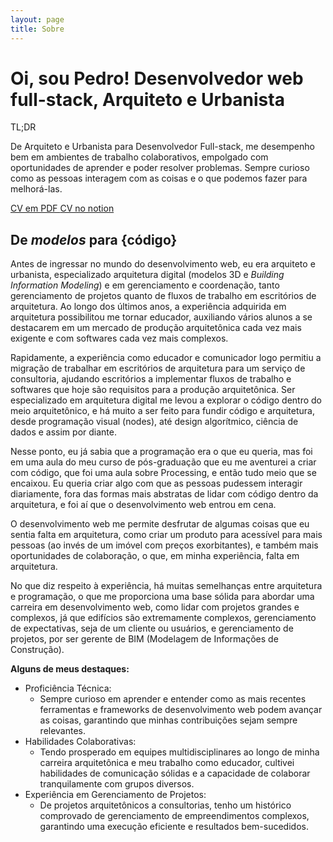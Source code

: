 ```yaml
---
layout: page
title: Sobre
---
```


<h1 class="d-flex row fs-1">
  <span class="mb-3">Oi, sou <span class="orange">Pedro!</span> </span>
  <span class="pink fs-3">Desenvolvedor web full-stack,</span>
  <span class="pink fs-3">Arquiteto e Urbanista</span>
</h1>


<div class="line-break"></div>

<p class="fw-bold orange fs-3">TL;DR</p>
<p class="fs-18">
  De Arquiteto e Urbanista para Desenvolvedor Full-stack, me desempenho bem em ambientes de trabalho colaborativos, empolgado com oportunidades de aprender e poder resolver problemas. Sempre curioso como as pessoas interagem com as coisas e o que podemos fazer para melhorá-las.
</p>
<div class="d-flex ">
  <a class="btn btn-main" href="https://1drv.ms/b/s!AikTJ5jzHHqPqahXQxl_nHizzJgoIA?e=uQfjaF" target="_blank" data-action="mouseover->move-element#getHref mouseout->move-element#resetHref">
    CV em PDF
  </a>
  <a class="btn btn-main" href="https://phga.notion.site/Curr-culo-5edc6e62d23945f38b28a32d4f5e3997?pvs=74" target="_blank" data-action="mouseover->move-element#getHref mouseout->move-element#resetHref">
    CV no notion
  </a>
</div>
<div class="line-break"></div>


## De <span class="blue"><em>modelos</em></span> para <span class="red mono">{código}</span>



Antes de ingressar no mundo do desenvolvimento web, eu era arquiteto e urbanista, especializado arquitetura digital (modelos 3D e _Building Information Modeling_) e em gerenciamento e coordenação, tanto gerenciamento de projetos quanto de fluxos de trabalho em escritórios de arquitetura. Ao longo dos últimos anos, a experiência adquirida em arquitetura possibilitou me tornar educador, auxiliando vários alunos a se destacarem em um mercado de produção arquitetônica cada vez mais exigente e com softwares cada vez mais complexos.

Rapidamente, a experiência como educador e comunicador logo permitiu a migração de trabalhar em escritórios de arquitetura para um serviço de consultoria, ajudando escritórios a implementar fluxos de trabalho e softwares que hoje são requisitos para a produção arquitetônica. Ser especializado em arquitetura digital me levou a explorar o código dentro do meio arquitetônico, e há muito a ser feito para fundir código e arquitetura, desde programação visual (nodes), até design algorítmico, ciência de dados e assim por diante.

Nesse ponto, eu já sabia que a programação era o que eu queria, mas foi em uma aula do meu curso de pós-graduação que eu me aventurei a criar com código, que foi uma aula sobre Processing, e então tudo meio que se encaixou. Eu queria criar algo com que as pessoas pudessem interagir diariamente, fora das formas mais abstratas de lidar com código dentro da arquitetura, e foi aí que o desenvolvimento web entrou em cena.

O desenvolvimento web me permite desfrutar de algumas coisas que eu sentia falta em arquitetura, como criar um produto para acessível para mais pessoas (ao invés de um imóvel com preços exorbitantes), e também mais oportunidades de colaboração, o que, em minha experiência, falta em arquitetura.

No que diz respeito à experiência, há muitas semelhanças entre arquitetura e programação, o que me proporciona uma base sólida para abordar uma carreira em desenvolvimento web, como lidar com projetos grandes e complexos, já que edifícios são extremamente complexos, gerenciamento de expectativas, seja de um cliente ou usuários, e gerenciamento de projetos, por ser gerente de BIM (Modelagem de Informações de Construção).

<span class="fs-5 orange"> **Alguns de meus destaques:** </span>
- <span class="orange">Proficiência Técnica:</span>
  - Sempre curioso em aprender e entender como as mais recentes ferramentas e frameworks de desenvolvimento web podem avançar as coisas, garantindo que minhas contribuições sejam sempre relevantes.
- <span class="orange">Habilidades Colaborativas:</span>
  - Tendo prosperado em equipes multidisciplinares ao longo de minha carreira arquitetônica e meu trabalho como educador, cultivei habilidades de comunicação sólidas e a capacidade de colaborar tranquilamente com grupos diversos.
- <span class="orange">Experiência em Gerenciamento de Projetos:</span>
  - De projetos arquitetônicos a consultorias, tenho um histórico comprovado de gerenciamento de empreendimentos complexos, garantindo uma execução eficiente e resultados bem-sucedidos.
